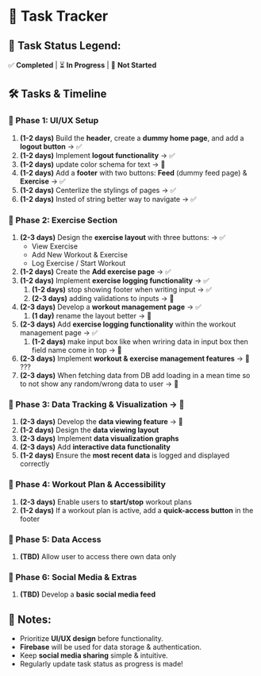 # 📌 Task Tracker

## 🔹 Task Status Legend:  
✅ **Completed** | ⏳ **In Progress** | 🚫 **Not Started**  

## 🛠 Tasks & Timeline  

### 🔹 Phase 1: UI/UX Setup  
1. **(1-2 days)** Build the **header**, create a **dummy home page**, and add a **logout button** → ✅
1. **(1-2 days)** Implement **logout functionality** → ✅
1. **(1-2 days)** update color schema for text → 🚫
1. **(1-2 days)** Add a **footer** with two buttons: **Feed** (dummy feed page) & **Exercise** → ✅
1. **(1-2 days)** Centerlize the stylings of pages → ✅
1. **(1-2 days)** Insted of string better way to navigate → ✅

### 🔹 Phase 2: Exercise Section  
1. **(2-3 days)** Design the **exercise layout** with three buttons:  → ✅
    - View Exercise  
    - Add New Workout & Exercise  
    - Log Exercise / Start Workout  
1. **(1-2 days)** Create the **Add exercise page** → ✅
1. **(1-2 days)** Implement **exercise logging functionality** → ✅
    1. **(1-2 days)** stop showing footer when writing input → ✅
    1. **(2-3 days)** adding validations to inputs → 🚫
1. **(2-3 days)** Develop a **workout management page** → ✅
    1. **(1 day)** rename the layout better → 🚫
1. **(2-3 days)** Add **exercise logging functionality** within the workout management page → ✅
    1. **(1-2 days)** make input box like when wriring data in input box then field name come in top → 🚫
1. **(2-3 days)** Implement **workout & exercise management features** → 🚫 ???
1. **(2-3 days)** When fetching data from DB add loading in a mean time so to not show any random/wrong data to user → 🚫

### 🔹 Phase 3: Data Tracking & Visualization → 🚫
1. **(2-3 days)** Develop the **data viewing feature** → 🚫
1. **(1-2 days)** Design the **data viewing layout**  
1. **(2-3 days)** Implement **data visualization graphs**  
1. **(2-3 days)** Add **interactive data functionality**  
1. **(1-2 days)** Ensure the **most recent data** is logged and displayed correctly  

### 🔹 Phase 4: Workout Plan & Accessibility  
1. **(2-3 days)** Enable users to **start/stop** workout plans  
1. **(1-2 days)** If a workout plan is active, add a **quick-access button** in the footer  

### 🔹 Phase 5: Data Access 
1. **(TBD)** Allow user to access there own data only 

### 🔹 Phase 6: Social Media & Extras  
1. **(TBD)** Develop a **basic social media feed**  


## 📝 Notes:  
- Prioritize **UI/UX design** before functionality.  
- **Firebase** will be used for data storage & authentication.  
- Keep **social media sharing** simple & intuitive.  
- Regularly update task status as progress is made!  